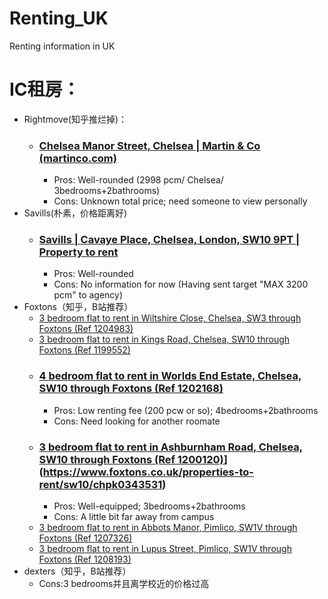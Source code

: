 # Renting_UK
Renting information in UK

# IC租房：
- Rightmove(知乎推烂掉)：
    - ### [Chelsea Manor Street, Chelsea | Martin & Co (martinco.com)](https://www.martinco.com/property/to-rent/402549?profileID=100783012710&emailAlert=1)
        - Pros: Well-rounded (2998 pcm/ Chelsea/ 3bedrooms+2bathrooms)
        - Cons: Unknown total price; need someone to view personally
- Savills(朴素，价格距离好)
    - ### [Savills | Cavaye Place, Chelsea, London, SW10 9PT | Property to rent](https://search.savills.com/property-detail/gblsrecel140071l)
        - Pros: Well-rounded
        - Cons: No information for now (Having sent target "MAX 3200 pcm" to agency)
- Foxtons（知乎，B站推荐）
    - [3 bedroom flat to rent in Wiltshire Close, Chelsea, SW3 through Foxtons (Ref 1204983)](https://www.foxtons.co.uk/properties-to-rent/sw3/chpk0146229)
    - [3 bedroom flat to rent in Kings Road, Chelsea, SW10 through Foxtons (Ref 1199552)](https://www.foxtons.co.uk/properties-to-rent/sw10/chpk0218029)
    - ### [4 bedroom flat to rent in Worlds End Estate, Chelsea, SW10 through Foxtons (Ref 1202168)](https://www.foxtons.co.uk/properties-to-rent/sw10/chpk0463665)
        - Pros: Low renting fee (200 pcw or so); 4bedrooms+2bathrooms
        - Cons: Need looking for another roomate
    - ### [3 bedroom flat to rent in Ashburnham Road, Chelsea, SW10 through Foxtons (Ref 1200120)](https://www.foxtons.co.uk/properties-to-rent/sw10/chpk0463665)](https://www.foxtons.co.uk/properties-to-rent/sw10/chpk0343531)
        - Pros: Well-equipped; 3bedrooms+2bathrooms
        - Cons: A little bit far away from campus
    - [3 bedroom flat to rent in Abbots Manor, Pimlico, SW1V through Foxtons (Ref 1207326)](https://www.foxtons.co.uk/properties-to-rent/sw1v/chpk1264171)
    - [3 bedroom flat to rent in Lupus Street, Pimlico, SW1V through Foxtons (Ref 1208193)](https://www.foxtons.co.uk/properties-to-rent/sw1v/chpk1216118)
- dexters（知乎，B站推荐）
    - Cons:3 bedrooms并且离学校近的价格过高

